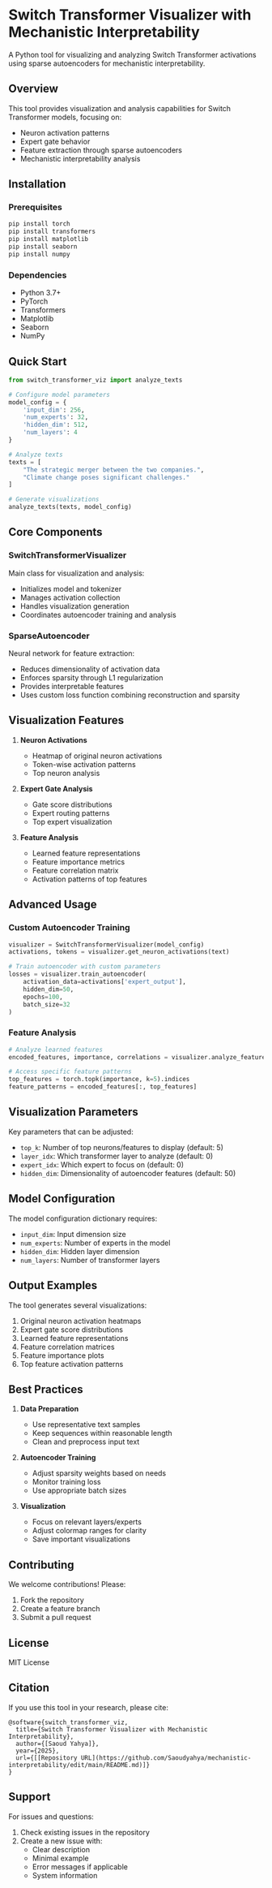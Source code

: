 # Switch Transformer Visualizer with Mechanistic Interpretability

A Python tool for visualizing and analyzing Switch Transformer activations using sparse autoencoders for mechanistic interpretability.

## Overview

This tool provides visualization and analysis capabilities for Switch Transformer models, focusing on:
- Neuron activation patterns
- Expert gate behavior
- Feature extraction through sparse autoencoders
- Mechanistic interpretability analysis

## Installation

### Prerequisites
```bash
pip install torch
pip install transformers
pip install matplotlib
pip install seaborn
pip install numpy
```

### Dependencies
- Python 3.7+
- PyTorch
- Transformers
- Matplotlib
- Seaborn
- NumPy

## Quick Start

```python
from switch_transformer_viz import analyze_texts

# Configure model parameters
model_config = {
    'input_dim': 256,
    'num_experts': 32,
    'hidden_dim': 512,
    'num_layers': 4
}

# Analyze texts
texts = [
    "The strategic merger between the two companies.",
    "Climate change poses significant challenges."
]

# Generate visualizations
analyze_texts(texts, model_config)
```

## Core Components

### SwitchTransformerVisualizer

Main class for visualization and analysis:
- Initializes model and tokenizer
- Manages activation collection
- Handles visualization generation
- Coordinates autoencoder training and analysis

### SparseAutoencoder

Neural network for feature extraction:
- Reduces dimensionality of activation data
- Enforces sparsity through L1 regularization
- Provides interpretable features
- Uses custom loss function combining reconstruction and sparsity

## Visualization Features

1. **Neuron Activations**
   - Heatmap of original neuron activations
   - Token-wise activation patterns
   - Top neuron analysis

2. **Expert Gate Analysis**
   - Gate score distributions
   - Expert routing patterns
   - Top expert visualization

3. **Feature Analysis**
   - Learned feature representations
   - Feature importance metrics
   - Feature correlation matrix
   - Activation patterns of top features

## Advanced Usage

### Custom Autoencoder Training

```python
visualizer = SwitchTransformerVisualizer(model_config)
activations, tokens = visualizer.get_neuron_activations(text)

# Train autoencoder with custom parameters
losses = visualizer.train_autoencoder(
    activation_data=activations['expert_output'],
    hidden_dim=50,
    epochs=100,
    batch_size=32
)
```

### Feature Analysis

```python
# Analyze learned features
encoded_features, importance, correlations = visualizer.analyze_features(activation_matrix)

# Access specific feature patterns
top_features = torch.topk(importance, k=5).indices
feature_patterns = encoded_features[:, top_features]
```

## Visualization Parameters

Key parameters that can be adjusted:
- `top_k`: Number of top neurons/features to display (default: 5)
- `layer_idx`: Which transformer layer to analyze (default: 0)
- `expert_idx`: Which expert to focus on (default: 0)
- `hidden_dim`: Dimensionality of autoencoder features (default: 50)

## Model Configuration

The model configuration dictionary requires:
- `input_dim`: Input dimension size
- `num_experts`: Number of experts in the model
- `hidden_dim`: Hidden layer dimension
- `num_layers`: Number of transformer layers

## Output Examples

The tool generates several visualizations:
1. Original neuron activation heatmaps
2. Expert gate score distributions
3. Learned feature representations
4. Feature correlation matrices
5. Feature importance plots
6. Top feature activation patterns

## Best Practices

1. **Data Preparation**
   - Use representative text samples
   - Keep sequences within reasonable length
   - Clean and preprocess input text

2. **Autoencoder Training**
   - Adjust sparsity weights based on needs
   - Monitor training loss
   - Use appropriate batch sizes

3. **Visualization**
   - Focus on relevant layers/experts
   - Adjust colormap ranges for clarity
   - Save important visualizations

## Contributing

We welcome contributions! Please:
1. Fork the repository
2. Create a feature branch
3. Submit a pull request

## License

MIT License

## Citation

If you use this tool in your research, please cite:
```
@software{switch_transformer_viz,
  title={Switch Transformer Visualizer with Mechanistic Interpretability},
  author={[Saoud Yahya]},
  year={2025},
  url={[[Repository URL](https://github.com/Saoudyahya/mechanistic-interpretability/edit/main/README.md)]}
}
```

## Support

For issues and questions:
1. Check existing issues in the repository
2. Create a new issue with:
   - Clear description
   - Minimal example
   - Error messages if applicable
   - System information
   
